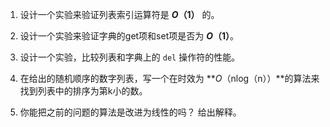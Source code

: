 1. 设计一个实验来验证列表索引运算符是 **_O_（1）** 的。

2. 设计一个实验来验证字典的get项和set项是否为 **_O_（1）**。

3. 设计一个实验，比较列表和字典上的 `del` 操作符的性能。

4. 在给出的随机顺序的数字列表，写一个在时效为 **_O_（nlog（n））**的算法来找到列表中的排序为第k小的数。

5. 你能把之前的问题的算法是改进为线性的吗？ 给出解释。
